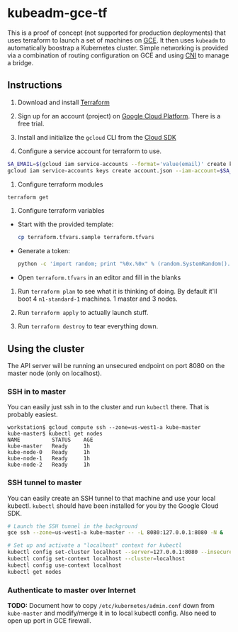 # kubeadm-gce-tf

This is a proof of concept (not supported for production deployments) that uses terraform to launch a set of machines on [GCE](https://cloud.google.com/compute/).  It then uses `kubeadm` to automatically boostrap a Kubernetes cluster.  Simple networking is provided via a combination of routing configuration on GCE and using [CNI](https://github.com/containernetworking/cni) to manage a bridge.

## Instructions

1. Download and install [Terraform](https://www.terraform.io/intro/getting-started/install.html)

1. Sign up for an account (project) on [Google Cloud Platform](https://cloud.google.com/free-trial/).  There is a free trial.

1. Install and initialize the `gcloud` CLI from the [Cloud SDK](https://cloud.google.com/sdk/)

1. Configure a service account for terraform to use.

  ```bash
  SA_EMAIL=$(gcloud iam service-accounts --format='value(email)' create k8s-terraform)
  gcloud iam service-accounts keys create account.json --iam-account=$SA_EMAIL
  ```

1. Configure terraform modules

  ```bash
  terraform get
  ```

1. Configure terraform variables
  * Start with the provided template:

    ```bash
    cp terraform.tfvars.sample terraform.tfvars
    ```
  * Generate a token:

    ```bash
    python -c 'import random; print "%0x.%0x" % (random.SystemRandom().getrandbits(3*8), random.SystemRandom().getrandbits(8*8))'
    ```
  * Open `terraform.tfvars` in an editor and fill in the blanks

1. Run `terraform plan` to see what it is thinking of doing. By default it'll boot 4 `n1-standard-1` machines.  1 master and 3 nodes.

1. Run `terraform apply` to actually launch stuff.

1. Run `terraform destroy` to tear everything down.

## Using the cluster

The API server will be running an unsecured endpoint on port 8080 on the master node (only on localhost).

### SSH in to master

You can easily just ssh in to the cluster and run `kubectl` there.  That is probably easiest.

```
workstation$ gcloud compute ssh --zone=us-west1-a kube-master
kube-master$ kubectl get nodes
NAME          STATUS    AGE
kube-master   Ready     1h
kube-node-0   Ready     1h
kube-node-1   Ready     1h
kube-node-2   Ready     1h
```

### SSH tunnel to master

You can easily create an SSH tunnel to that machine and use your local kubectl.  `kubectl` should have been installed for you by the Google Cloud SDK.

```bash
# Launch the SSH tunnel in the background
gce ssh --zone=us-west1-a kube-master -- -L 8080:127.0.0.1:8080 -N &

# Set up and activate a "localhost" context for kubectl
kubectl config set-cluster localhost --server=127.0.0.1:8080 --insecure-skip-tls-verify
kubectl config set-context localhost --cluster=localhost
kubectl config use-context localhost
kubectl get nodes
```

### Authenticate to master over Internet

**TODO:** Document how to copy `/etc/kubernetes/admin.conf` down from `kube-master` and modify/merge it in to local kubectl config.  Also need to open up port in GCE firewall.

